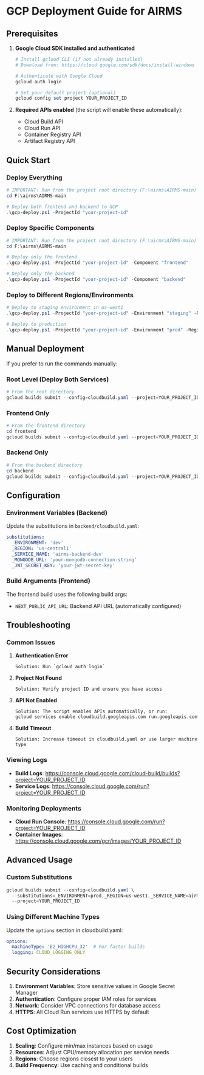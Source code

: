 # GCP Deployment Guide for AIRMS

## Prerequisites

1. **Google Cloud SDK installed and authenticated**
   ```powershell
   # Install gcloud CLI (if not already installed)
   # Download from: https://cloud.google.com/sdk/docs/install-windows

   # Authenticate with Google Cloud
   gcloud auth login

   # Set your default project (optional)
   gcloud config set project YOUR_PROJECT_ID
   ```

2. **Required APIs enabled** (the script will enable these automatically):
   - Cloud Build API
   - Cloud Run API
   - Container Registry API
   - Artifact Registry API

## Quick Start

### Deploy Everything
```powershell
# IMPORTANT: Run from the project root directory (F:\airms\AIRMS-main)
cd F:\airms\AIRMS-main

# Deploy both frontend and backend to GCP
.\gcp-deploy.ps1 -ProjectId "your-project-id"
```

### Deploy Specific Components
```powershell
# IMPORTANT: Run from the project root directory (F:\airms\AIRMS-main)
cd F:\airms\AIRMS-main

# Deploy only the frontend
.\gcp-deploy.ps1 -ProjectId "your-project-id" -Component "frontend"

# Deploy only the backend
.\gcp-deploy.ps1 -ProjectId "your-project-id" -Component "backend"
```

### Deploy to Different Regions/Environments
```powershell
# Deploy to staging environment in us-west1
.\gcp-deploy.ps1 -ProjectId "your-project-id" -Environment "staging" -Region "us-west1"

# Deploy to production
.\gcp-deploy.ps1 -ProjectId "your-project-id" -Environment "prod" -Region "us-central1"
```

## Manual Deployment

If you prefer to run the commands manually:

### Root Level (Deploy Both Services)
```powershell
# From the root directory
gcloud builds submit --config=cloudbuild.yaml --project=YOUR_PROJECT_ID
```

### Frontend Only
```powershell
# From the frontend directory
cd frontend
gcloud builds submit --config=cloudbuild.yaml --project=YOUR_PROJECT_ID
```

### Backend Only
```powershell
# From the backend directory  
cd backend
gcloud builds submit --config=cloudbuild.yaml --project=YOUR_PROJECT_ID
```

## Configuration

### Environment Variables (Backend)
Update the substitutions in `backend/cloudbuild.yaml`:

```yaml
substitutions:
  _ENVIRONMENT: 'dev'
  _REGION: 'us-central1'
  _SERVICE_NAME: 'airms-backend-dev'
  _MONGODB_URL: 'your-mongodb-connection-string'
  _JWT_SECRET_KEY: 'your-jwt-secret-key'
```

### Build Arguments (Frontend)
The frontend build uses the following build args:
- `NEXT_PUBLIC_API_URL`: Backend API URL (automatically configured)

## Troubleshooting

### Common Issues

1. **Authentication Error**
   ```
   Solution: Run `gcloud auth login`
   ```

2. **Project Not Found**
   ```
   Solution: Verify project ID and ensure you have access
   ```

3. **API Not Enabled**
   ```
   Solution: The script enables APIs automatically, or run:
   gcloud services enable cloudbuild.googleapis.com run.googleapis.com
   ```

4. **Build Timeout**
   ```
   Solution: Increase timeout in cloudbuild.yaml or use larger machine type
   ```

### Viewing Logs
- **Build Logs**: https://console.cloud.google.com/cloud-build/builds?project=YOUR_PROJECT_ID
- **Service Logs**: https://console.cloud.google.com/run?project=YOUR_PROJECT_ID

### Monitoring Deployments
- **Cloud Run Console**: https://console.cloud.google.com/run?project=YOUR_PROJECT_ID
- **Container Images**: https://console.cloud.google.com/gcr/images/YOUR_PROJECT_ID

## Advanced Usage

### Custom Substitutions
```powershell
gcloud builds submit --config=cloudbuild.yaml \
  --substitutions=_ENVIRONMENT=prod,_REGION=us-west1,_SERVICE_NAME=airms-prod \
  --project=YOUR_PROJECT_ID
```

### Using Different Machine Types
Update the `options` section in cloudbuild.yaml:
```yaml
options:
  machineType: 'E2_HIGHCPU_32'  # For faster builds
  logging: CLOUD_LOGGING_ONLY
```

## Security Considerations

1. **Environment Variables**: Store sensitive values in Google Secret Manager
2. **Authentication**: Configure proper IAM roles for services
3. **Network**: Consider VPC connections for database access
4. **HTTPS**: All Cloud Run services use HTTPS by default

## Cost Optimization

1. **Scaling**: Configure min/max instances based on usage
2. **Resources**: Adjust CPU/memory allocation per service needs
3. **Regions**: Choose regions closest to your users
4. **Build Frequency**: Use caching and conditional builds